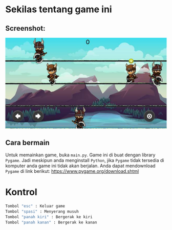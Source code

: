 # Sekilas tentang game ini

## Screenshot:
![Gameplay2](https://raw.githubusercontent.com/Bobby-Anggunawan/While-True-War/master/ReadmeImage/image002.jpg)

## Cara bermain
Untuk memainkan game, buka `main.py`. Game ini di buat dengan library `Pygame`. Jadi meskipun anda menginstall `Python`, jika `Pygame` tidak tersedia di komputer anda game ini tidak akan berjalan.
Anda dapat mendownload `Pygame` di link berikut: https://www.pygame.org/download.shtml

# Kontrol
``` bash 
Tombol "esc" : Keluar game
Tombol "spasi" : Menyerang musuh
Tombol "panah kiri" : Bergerak ke kiri
Tombol "panah kanan" : Bergerak ke kanan
```
